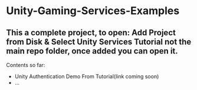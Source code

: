 # Unity-Gaming-Services-Examples

## This a complete project, to open: Add Project from Disk & Select Unity Services Tutorial not the main repo folder, once added you can open it.

Contents so far:
- Unity Authentication Demo From Tutorial(link coming soon)
- ...
